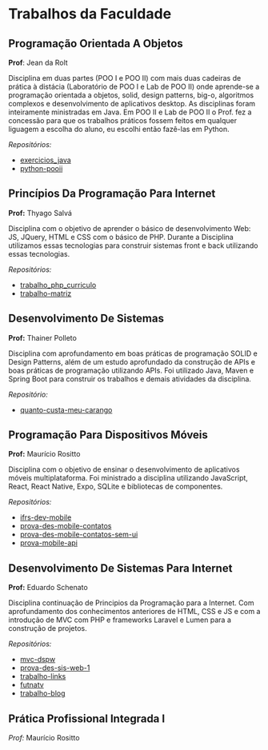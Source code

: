 # Trabalhos da Faculdade

## Programação Orientada A Objetos
**Prof**: Jean da Rolt

Disciplina em duas partes (POO I e POO II) com mais duas cadeiras de prática à distácia (Laboratório de POO I e Lab de POO II) onde aprende-se a programação orientada a objetos, solid, design patterns, big-o, algoritmos complexos e desenvolvimento de aplicativos desktop. As disciplinas foram inteiramente ministradas em Java. Em POO II e Lab de POO II o Prof. fez a concessão para que os trabalhos práticos fossem feitos em qualquer liguagem a escolha do aluno, eu escolhi então fazê-las em Python. 

*Repositórios:*
- [exercicios_java](https://github.com/Camilotk/exercicios_java)
- [python-pooii](https://github.com/Camilotk/python-pooii)

## Princípios Da Programação Para Internet
**Prof:** Thyago Salvá

Disciplina com o objetivo de aprender o básico de desenvolvimento Web: JS, JQuery, HTML e CSS com o básico de PHP. Durante a Disciplina utilizamos essas tecnologias para construir sistemas front e back utilizando essas tecnologias.

*Repositórios:*
- [trabalho_php_curriculo](https://github.com/Camilotk/trabalho_php_curriculo)
- [trabalho-matriz](https://github.com/Camilotk/trabalho-matriz)

## Desenvolvimento De Sistemas
**Prof:** Thainer Polleto

Disciplina com aprofundamento em boas práticas de programação SOLID e Design Patterns, além de um estudo aprofundado da construção de APIs e boas práticas de programação utilizando APIs. Foi utilizado Java, Maven e Spring Boot para construir os trabalhos e demais atividades da disciplina. 

*Repositório:*
- [quanto-custa-meu-carango](https://github.com/Camilotk/quanto-custa-meu-carango)

## Programação Para Dispositivos Móveis
**Prof:** Maurício Rositto

Disciplina com o objetivo de ensinar o desenvolvimento de aplicativos móveis multiplataforma. Foi ministrado a disciplina utilizando JavaScript, React, React Native, Expo, SQLite e bibliotecas de componentes. 

*Repositórios:*
- [ifrs-dev-mobile](https://github.com/Camilotk/ifrs-dev-mobile)
- [prova-des-mobile-contatos](https://github.com/Camilotk/prova-des-mobile-contatos)
- [prova-des-mobile-contatos-sem-ui](https://github.com/Camilotk/prova-des-mobile-contatos-material-ui)
- [prova-mobile-api](https://github.com/Camilotk/prova-mobile-api)

## Desenvolvimento De Sistemas Para Internet
**Prof:** Eduardo Schenato

Disciplina continuação de Principios da Programação para a Internet. Com aprofundamento dos conhecimentos anteriores de HTML, CSS e JS e com a introdução de MVC com PHP e frameworks Laravel e Lumen para a construção de projetos.

*Repositórios:*
- [mvc-dspw](https://github.com/Camilotk/mvc-dspw)
- [prova-des-sis-web-1](https://github.com/Camilotk/prova-des-sis-web-1)
- [trabalho-links](https://github.com/Camilotk/trabalho-links)
- [futnatv](https://github.com/Camilotk/futnatv)
- [trabalho-blog](https://github.com/Camilotk/trabalho-blog)

## Prática Profissional Integrada I
*Prof:* Maurício Rositto
